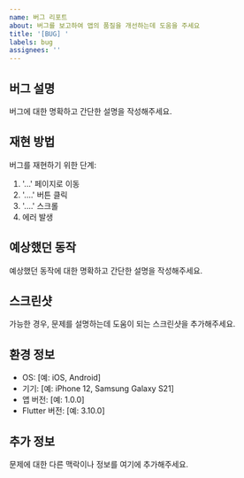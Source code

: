 ```yaml
---
name: 버그 리포트
about: 버그를 보고하여 앱의 품질을 개선하는데 도움을 주세요
title: '[BUG] '
labels: bug
assignees: ''
---
```


## 버그 설명
버그에 대한 명확하고 간단한 설명을 작성해주세요.

## 재현 방법
버그를 재현하기 위한 단계:
1. '...' 페이지로 이동
2. '....' 버튼 클릭
3. '....' 스크롤
4. 에러 발생

## 예상했던 동작
예상했던 동작에 대한 명확하고 간단한 설명을 작성해주세요.

## 스크린샷
가능한 경우, 문제를 설명하는데 도움이 되는 스크린샷을 추가해주세요.

## 환경 정보
 - OS: [예: iOS, Android]
 - 기기: [예: iPhone 12, Samsung Galaxy S21]
 - 앱 버전: [예: 1.0.0]
 - Flutter 버전: [예: 3.10.0]

## 추가 정보
문제에 대한 다른 맥락이나 정보를 여기에 추가해주세요. 